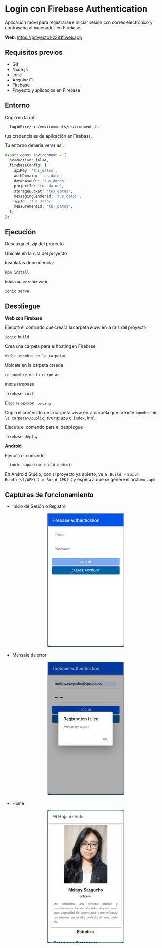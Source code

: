 # Login con Firebase Authentication

Aplicación móvil para registrarse e iniciar sesión con correo electrónico y contraseña almacenados en Firebase.

**Web**: https://proyecto1-2281f.web.app

## Requisitos previos

- Git
- Node.js
- Ionic
- Angular Cli
- Firebase
- Proyecto y aplicación en Firebase

## Entorno

Copia en la ruta
```bash
  loginFire/src/environments/environment.ts
```
tus credenciales de aplicación en Firebase.

Tu entorno debería verse así:
```bash
export const environment = {
  production: false,
  firebaseConfig: {
    apiKey: 'tus_datos',
    authDomain: 'tus_datos',
    databaseURL: 'tus_datos',
    projectId: 'tus_datos',
    storageBucket: 'tus_datos',
    messagingSenderId: 'tus_datos',
    appId: 'tus_datos',
    measurementId: 'tus_datos',
  },
};
```

## Ejecución
Descarga el .zip del proyecto

Ubícate en la ruta del proyecto

Instala las dependencias 
```bash
npm install
```
Inicia su versión web
```bash
ionic serve
```
## Despliegue

**Web con Firebase**

Ejecuta el comando que creará la carpeta _www_ en la raíz del proyecto
```bash
ionic build
```
Crea una carpeta para el hosting en Firebase
```bash
mkdir <nombre de la carpeta>
```

Ubícate en la carpeta creada
```bash
cd <nombre de la carpeta>
```
Inicia Firebase
```bash
firebase init
```
Elige la opción `hosting`

Copia el contenido de la carpeta _www_ en la carpeta que creaste `<nombre de la carpeta>/public`, reemplaza el `index.html`

Ejecuta el comando para el despliegue
```bash
firebase deploy
```

**Android**

Ejecuta el comando
```bash
  ionic capacitor build android
```
En Android Studio, con el proyecto ya abierto, ve a ` Build > Build Bundle(s)/APK(s) > Build APK(s)` y espera a que se genere el archivo `.apk`

## Capturas de funcionamiento
- Inicio de Sesión o Registro
  <p align="center">
    <img src="./src/assets/capturas/capt1.png" width="250px">
  </p>

- Mensaje de error
  <p align="center">
    <img src="./src/assets/capturas/capt2.png" width="250px">
  </p>

- Home
  <p align="center">
    <img src="./src/assets/capturas/capt3.png" width="250px">
  </p>